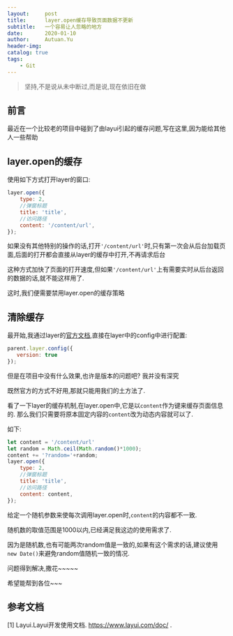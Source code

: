```yaml
---
layout:     post
title:      layer.open缓存导致页面数据不更新
subtitle:   一个容易让人忽略的地方
date:       2020-01-10
author:     Autuan.Yu
header-img:
catalog: true
tags:
    - Git
---
```


> 坚持,不是说从未中断过,而是说,现在依旧在做

## 前言
最近在一个比较老的项目中碰到了由layui引起的缓存问题,写在这里,因为能给其他人一些帮助  

## layer.open的缓存  
使用如下方式打开layer的窗口:
```JavaScript
layer.open({
    type: 2,
    //弹窗标题
    title: 'title',
    //访问路径
    content: '/content/url',
});
```

如果没有其他特别的操作的话,打开`'/content/url'`时,只有第一次会从后台加载页面,后面的打开都会直接从layer的缓存中打开,不再请求后台  

这种方式加快了页面的打开速度,但如果`'/content/url'`上有需要实时从后台返回的数据的话,就不能这样用了.  

这时,我们便需要禁用layer.open的缓存策略

## 清除缓存
最开始,我通过layer的[官方文档](https://www.layui.com/doc/),直接在layer中的config中进行配置:  
```JavaScript
parent.layer.config({
   version: true
});
```
但是在项目中没有什么效果,也许是版本的问题吧? 我并没有深究  

既然官方的方式不好用,那就只能用我们的土方法了.  

看了一下layer的缓存机制,在layer.open中,它是以`content`作为键来缓存页面信息的. 那么我们只需要将原本固定内容的`content`改为动态内容就可以了.  

如下:  
```JavaScript
let content = '/content/url'
let random = Math.ceil(Math.random()*1000);
content += '?random='+random;
layer.open({
    type: 2,
    //弹窗标题
    title: 'title',
    //访问路径
    content: content,
});
```
给定一个随机参数来使每次调用layer.open时,`content`的内容都不一致.  

随机数的取值范围是1000以内,已经满足我这边的使用需求了.  

因为是随机数,也有可能两次random值是一致的,如果有这个需求的话,建议使用 `new Date()`来避免random值随机一致的情况.  

问题得到解决,撒花~~~~~

希望能帮到各位~~~

## 参考文档
[1] Layui.Layui开发使用文档. https://www.layui.com/doc/ .
